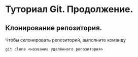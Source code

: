# Туториал Git. Продолжение.

## Клонирование репозитория.

Чтобы склонировать репозиторий, выполните команду 
```
git clone <название удалённого репозитория>
````
